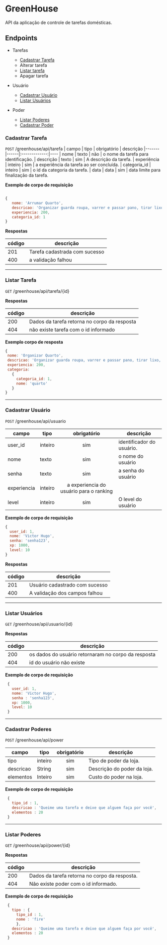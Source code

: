 # GreenHouse

API da aplicação de controle de tarefas domésticas.

## Endpoints

- Tarefas
  - [Cadastrar Tarefa](#cadastrar-tarefa)
  - Alterar tarefa
  - [Listar tarefa](#listar-tarefa)
  - Apagar tarefa
  
- Usuário
  - [Cadastrar Usuário](#cadastrar-usuário)
  - [Listar Usuários](#listar-usuários)
  
- Poder
  - [Listar Poderes](#listar-poderes)
  - [Cadastrar Poder](#cadastrar-poderes)
  
  
### Cadastrar Tarefa
`POST` /greenhouse/api/tarefa
| campo | tipo | obrigatório | descrição
|-------|------|:-------------:|----
| nome | texto | não | o nome da tarefa para identificação.
| descrição | texto | sim | A descrição da tarefa.
| experiência | inteiro | sim | a experiência da tarefa ao ser concluída.
| categoria_id | inteiro | sim | o id da categoria da tarefa.
| data | data | sim | data limite para finalização da tarefa.


 **Exemplo de corpo de requisição**
 
 ```js
 
 {
    nome: 'Arrumar Quarto',
    descricao: 'Organizar guarda roupa, varrer e passar pano, tirar lixo, etc',
    experiencia: 200,
    categoria_id: 1
 }
 ```
 
 **Respostas**
 
| código | descrição
|-|-
|201| Tarefa cadastrada com sucesso
|400| a validação falhou
 
 ---
 
 ### Listar Tarefa
 `GET` /greenhouse/api/tarefa/{id}
 
 **Respostas**
 
 | código | descrição
 |-|-
 |200| Dados da tarefa retorna no corpo da resposta
 |404| não existe tarefa com o id informado
 
 **Exemplo corpo de resposta**
 ```js
 {
  nome: 'Organizar Quarto',
  descricao: 'Organizar guarda roupa, varrer e passar pano, tirar lixo, etc',
  experiencia: 200,
  categoria:
    {
      categoria_id: 1,
      nome: 'quarto'
    }
 }
 ```
 
 ---
 
 ### Cadastrar Usuário
 `POST` /greenhouse/api/usuario
 
 | campo | tipo | obrigatório | descrição
 |-------|------|:-------------:|----
 | user_id | inteiro | sim | identificador do usuário.
 | nome | texto | sim | o nome do usuário
 | senha | texto | sim | a senha do usuário
 | experiencia | inteiro | a experiencia do usuário para o ranking
 | level | inteiro | sim | O level do usuário
 
  **Exemplo de corpo de requisição**
  
  ```js
  {
    user_id: 1,
    nome: 'Victor Hugo',
    senha: 'senha123',
    xp: 1000,
    level: 10
  }
  ```
  
  **Respostas**
  
  | código | descrição
  |-|-
  |201| Usuário cadastrado com sucesso
  |400| A validação dos campos falhou
  
  ---
  ### Listar Usuários
  
  `GET` /greenhouse/api/usuario/{id}
  
  **Respostas**
  
| código | descrição
|-|-
|200| os dados do usuário retornaram no corpo da resposta
|404| id do usuário não existe
  
 **Exemplo de corpo de requisição**
  
 ```js
  {
    user_id: 1,
    nome: 'Victor Hugo',
    senha : 'senha123',
    xp: 1000,
    level: 10
  }
  ```
  
  ---
  
  ### Cadastrar Poderes
  
  `POST` /greenhouse/api/power
  
 | campo | tipo | obrigatório | descrição
 |-------|------|:-------------:|----
 | tipo | inteiro | sim | Tipo de poder da loja.
 | descricao | String | sim | Descrição do poder da loja.
 | elementos | Inteiro | sim |Custo do poder na loja.
 
 **Exemplo de corpo de requisição**
 
 ```js
  {
    tipo_id : 1,
    descricao : 'Queime uma tarefa e deixe que alguem faça por você',
    elementos : 20  
  }
  ```
  
  ---
  
 ### Listar Poderes

`GET` /greenhouse/api/power/{id}

**Respostas**
 
 | código | descrição
 |-|-
 |200| Dados da tarefa retorna no corpo da resposta.
 |404| Não existe poder com o id informado.
 
 **Exemplo de corpo de requisição**
 
 ```js
  {
    tipo : {
      tipo_id : 1,
      nome : 'fire'
      },
    descricao : 'Queime uma tarefa e deixe que alguem faça por você',
    elementos : 20  
  }
  ```
